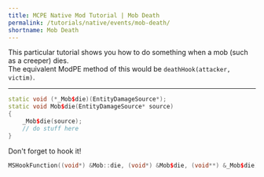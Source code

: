 ```yaml
---
title: MCPE Native Mod Tutorial | Mob Death
permalink: /tutorials/native/events/mob-death/
shortname: Mob Death
---
```

This particular tutorial shows you how to do something when a mob (such as a creeper) dies.
<br>
The equivalent ModPE method of this would be `deathHook(attacker, victim)`.

---

```cpp
static void (*_Mob$die)(EntityDamageSource*);
static void Mob$die(EntityDamageSource* source)
{
	_Mob$die(source);
	// do stuff here
}
```

Don't forget to hook it!

```cpp
MSHookFunction((void*) &Mob::die, (void*) &Mob$die, (void**) &_Mob$die);
```
